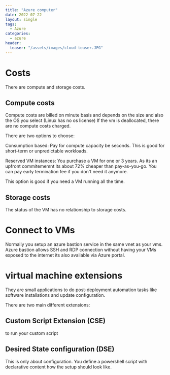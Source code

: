 ```yaml
---
title: "Azure computer"
date: 2022-07-22
layout: single
tags:
  - Azure 
categories:
  - azure 
header:
  teaser: "/assets/images/cloud-teaser.JPG"
---
```


# Costs

There are compute and storage costs. 

## Compute costs
Compute costs are billed on minute basis and depends on the size and also the OS you select (Linux has no os license)
If the vm is deallocated, there are no compute costs charged.

There are two options to choose:

Consumption based:
Pay for compute capacity be seconds. This is good for short-term or unpredictable workloads.

Reserved VM instances:
You purchase a VM for one or 3 years. As its an upfront commitememnt its about 72% cheaper than pay-as-you-go.
You can pay early termination fee if you don't need it anymore. 

This option is good if you need a VM running all the time.

## Storage costs
The status of the VM has no relationship to storage costs.

# Connect to VMs
Normally you setup an azure bastion service in the same vnet as your vms. 
Azure bastion allows SSH and RDP connection without having your VMs exposed to the internet its also available via Azure portal.

# virtual machine extensions
They are small applications to do post-deployment automation tasks like software installations and update configuration.

There are two main different extensions: 
## Custom Script Extension (CSE) 
to run your custom script

## Desired State configuration (DSE) 
This is only about configuration. You define a powershell script with declarative content how the setup should look like.